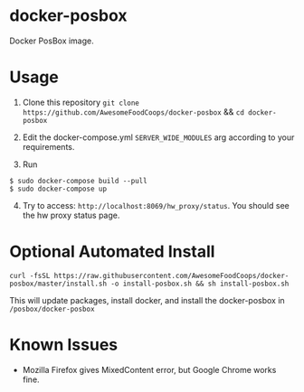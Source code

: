 # docker-posbox

Docker PosBox image.

# Usage

1. Clone this repository `git clone https://github.com/AwesomeFoodCoops/docker-posbox` && `cd docker-posbox`

2. Edit the docker-compose.yml `SERVER_WIDE_MODULES` arg according to your requirements.

3. Run
```
$ sudo docker-compose build --pull
$ sudo docker-compose up
```

4. Try to access: `http://localhost:8069/hw_proxy/status`. You should see the hw proxy status page.

# Optional Automated Install

```
curl -fsSL https://raw.githubusercontent.com/AwesomeFoodCoops/docker-posbox/master/install.sh -o install-posbox.sh && sh install-posbox.sh

```

This will update packages, install docker, and install the docker-posbox in `/posbox/docker-posbox`

# Known Issues

- Mozilla Firefox gives MixedContent error, but Google Chrome works fine.
